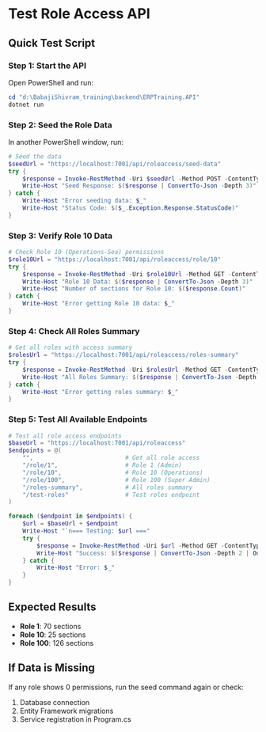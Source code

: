 # Test Role Access API

## Quick Test Script

### Step 1: Start the API
Open PowerShell and run:
```powershell
cd "d:\BabajiShivram_training\backend\ERPTraining.API"
dotnet run
```

### Step 2: Seed the Role Data
In another PowerShell window, run:
```powershell
# Seed the data
$seedUrl = "https://localhost:7001/api/roleaccess/seed-data"
try {
    $response = Invoke-RestMethod -Uri $seedUrl -Method POST -ContentType "application/json" -SkipCertificateCheck
    Write-Host "Seed Response: $($response | ConvertTo-Json -Depth 3)"
} catch {
    Write-Host "Error seeding data: $_"
    Write-Host "Status Code: $($_.Exception.Response.StatusCode)"
}
```

### Step 3: Verify Role 10 Data
```powershell
# Check Role 10 (Operations-Sea) permissions
$role10Url = "https://localhost:7001/api/roleaccess/role/10"
try {
    $response = Invoke-RestMethod -Uri $role10Url -Method GET -ContentType "application/json" -SkipCertificateCheck
    Write-Host "Role 10 Data: $($response | ConvertTo-Json -Depth 3)"
    Write-Host "Number of sections for Role 10: $($response.Count)"
} catch {
    Write-Host "Error getting Role 10 data: $_"
}
```

### Step 4: Check All Roles Summary
```powershell
# Get all roles with access summary
$rolesUrl = "https://localhost:7001/api/roleaccess/roles-summary"
try {
    $response = Invoke-RestMethod -Uri $rolesUrl -Method GET -ContentType "application/json" -SkipCertificateCheck
    Write-Host "All Roles Summary: $($response | ConvertTo-Json -Depth 3)"
} catch {
    Write-Host "Error getting roles summary: $_"
}
```

### Step 5: Test All Available Endpoints
```powershell
# Test all role access endpoints
$baseUrl = "https://localhost:7001/api/roleaccess"
$endpoints = @(
    "",                          # Get all role access
    "/role/1",                   # Role 1 (Admin)
    "/role/10",                  # Role 10 (Operations)
    "/role/100",                 # Role 100 (Super Admin)
    "/roles-summary",            # All roles summary
    "/test-roles"                # Test roles endpoint
)

foreach ($endpoint in $endpoints) {
    $url = $baseUrl + $endpoint
    Write-Host "`n=== Testing: $url ==="
    try {
        $response = Invoke-RestMethod -Uri $url -Method GET -ContentType "application/json" -SkipCertificateCheck
        Write-Host "Success: $($response | ConvertTo-Json -Depth 2 | Out-String -Width 1000)"
    } catch {
        Write-Host "Error: $_"
    }
}
```

## Expected Results
- **Role 1**: 70 sections 
- **Role 10**: 25 sections
- **Role 100**: 126 sections

## If Data is Missing
If any role shows 0 permissions, run the seed command again or check:
1. Database connection
2. Entity Framework migrations
3. Service registration in Program.cs
